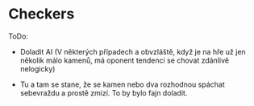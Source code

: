 # Checkers
ToDo:
- Doladit AI (V některých případech a obvzláště, když je na hře už jen několik málo kamenů, má oponent tendenci se chovat zdánlivě nelogicky)

- Tu a tam se stane, že se kamen nebo dva rozhodnou spáchat sebevraždu a prostě zmizí. To by bylo fajn doladit.

